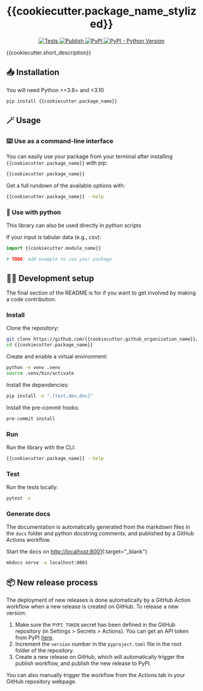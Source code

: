 <h1 align="center">
  {{cookiecutter.package_name_stylized}}
</h1>

<p align="center">
    <a href="https://github.com/{{cookiecutter.github_organization_name}}/{{cookiecutter.package_name}}/actions/workflows/test.yml">
        <img alt="Tests" src="https://github.com/{{cookiecutter.github_organization_name}}/{{cookiecutter.package_name}}/actions/workflows/test.yml/badge.svg" />
    </a>
    <a href="https://github.com/{{cookiecutter.github_organization_name}}/{{cookiecutter.package_name}}/actions/workflows/publish.yml">
        <img alt="Publish" src="https://github.com/{{cookiecutter.github_organization_name}}/{{cookiecutter.package_name}}/actions/workflows/publish.yml/badge.svg" />
    </a>
    <a href="https://pypi.org/project/{{cookiecutter.package_name}}">
        <img alt="PyPI" src="https://img.shields.io/pypi/v/{{cookiecutter.package_name}}" />
    </a>
    <a href="https://pypi.org/project/{{cookiecutter.package_name}}">
        <img alt="PyPI - Python Version" src="https://img.shields.io/pypi/pyversions/{{cookiecutter.package_name}}" />
    </a>
    <!-- <a href="https://github.com/{{cookiecutter.github_organization_name}}/{{cookiecutter.package_name}}/blob/main/LICENSE">
        <img alt="PyPI - License" src="https://img.shields.io/pypi/l/{{cookiecutter.package_name}}" />
    </a> -->
    <!-- <a href='https://{{cookiecutter.package_name}}.readthedocs.io/en/latest/?badge=latest'>
        <img src='https://readthedocs.org/projects/{{cookiecutter.package_name}}/badge/?version=latest' alt='Documentation Status' />
    </a> -->
    <!--a href="https://codecov.io/gh/{{cookiecutter.github_organization_name}}/{{cookiecutter.package_name}}/branch/main">
        <img src="https://codecov.io/gh/{{cookiecutter.github_organization_name}}/{{cookiecutter.package_name}}/branch/main/graph/badge.svg" alt="Codecov status" />
    </a>
    <a href="https://github.com/{{cookiecutter.github_organization_name}}/{{cookiecutter.package_name}}/blob/main/.github/CODE_OF_CONDUCT.md">
        <img src="https://img.shields.io/badge/Contributor%20Covenant-2.1-4baaaa.svg" alt="Contributor Covenant"/>
    </a-->
</p>

{{cookiecutter.short_description}}

## 📥️ Installation

You will need Python >=3.8+ and <3.10

```shell
pip install {{cookiecutter.package_name}}
```

## 🪄 Usage

### ⌨️ Use as a command-line interface

You can easily use your package from your terminal after installing `{{cookiecutter.package_name}}` with pip:

```bash
{{cookiecutter.package_name}}
```

Get a full rundown of the available options with:

```bash
{{cookiecutter.package_name}} --help
```

### 🐍 Use with python

This library can also be used directly in python scripts

If your input is tabular data (e.g., csv):

 ```python
import {{cookiecutter.module_name}}

# TODO: add example to use your package
 ```

## 🧑‍💻 Development setup

The final section of the README is for if you want to get involved by making a code contribution.


### Install

Clone the repository:

```bash
git clone https://github.com/{{cookiecutter.github_organization_name}}/{{cookiecutter.package_name}}
cd {{cookiecutter.package_name}}
```

Create and enable a virtual environment:

```bash
python -m venv .venv
source .venv/bin/activate
```

Install the dependencies:

```bash
pip install -e ".[test,dev,doc]"
```

Install the pre-commit hooks:

```bash
pre-commit install
```

### Run

Run the library with the CLI:

```bash
{{cookiecutter.package_name}} --help
```

### Test

Run the tests locally:

```bash
pytest -s
```


### Generate docs

The documentation is automatically generated from the markdown files in the `docs` folder and python docstring comments, and published by a GitHub Actions workflow.

Start the docs on [http://localhost:8001](http://localhost:8001){:target="_blank"}

```bash
mkdocs serve -a localhost:8001
```


## 📦️ New release process

The deployment of new releases is done automatically by a GitHub Action workflow when a new release is created on GitHub. To release a new version:

1. Make sure the `PYPI_TOKEN` secret has been defined in the GitHub repository (in Settings > Secrets > Actions). You can get an API token from PyPI [here](https://pypi.org/manage/account/).
2. Increment the `version` number in the `pyproject.toml` file in the root folder of the repository.
3. Create a new release on GitHub, which will automatically trigger the publish workflow, and publish the new release to PyPI.

You can also manually trigger the workflow from the Actions tab in your GitHub repository webpage.
